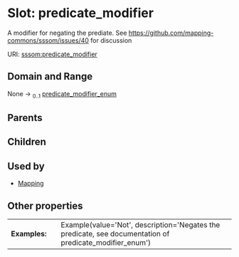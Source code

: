 
# Slot: predicate_modifier


A modifier for negating the prediate. See https://github.com/mapping-commons/sssom/issues/40 for discussion

URI: [sssom:predicate_modifier](https://w3id.org/sssom/predicate_modifier)


## Domain and Range

None &#8594;  <sub>0..1</sub> [predicate_modifier_enum](predicate_modifier_enum.md)

## Parents


## Children


## Used by

 * [Mapping](Mapping.md)

## Other properties

|  |  |  |
| --- | --- | --- |
| **Examples:** | | Example(value='Not', description='Negates the predicate, see documentation of predicate_modifier_enum') |

